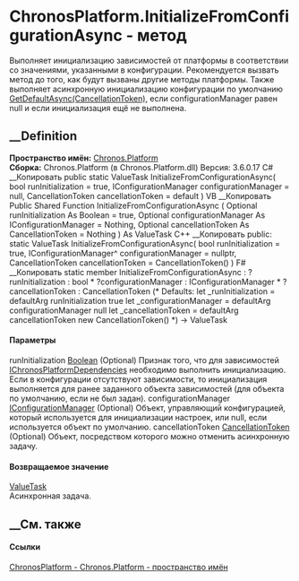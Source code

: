 # ChronosPlatform.InitializeFromConfigurationAsync - метод
Выполняет инициализацию зависимостей от платформы в соответствии со
значениями, указанными в конфигурации. Рекомендуется вызвать метод до того,
как будут вызваны другие методы платформы. Также выполняет асинхронную
инициализацию конфигурации по умолчанию
[GetDefaultAsync(CancellationToken)](M_Chronos_Platform_Configuration_ConfigurationManager_GetDefaultAsync.htm),
если configurationManager равен null и если инициализация ещё не выполнена.
## __Definition
 **Пространство имён:** [Chronos.Platform](N_Chronos_Platform.htm)  
 **Сборка:** Chronos.Platform (в Chronos.Platform.dll) Версия: 3.6.0.17
C# __Копировать
     public static ValueTask InitializeFromConfigurationAsync(
    	bool runInitialization = true,
    	IConfigurationManager configurationManager = null,
    	CancellationToken cancellationToken = default
    )
VB __Копировать
     Public Shared Function InitializeFromConfigurationAsync ( 
    	Optional runInitialization As Boolean = true,
    	Optional configurationManager As IConfigurationManager = Nothing,
    	Optional cancellationToken As CancellationToken = Nothing
    ) As ValueTask
C++ __Копировать
     public:
    static ValueTask InitializeFromConfigurationAsync(
    	bool runInitialization = true, 
    	IConfigurationManager^ configurationManager = nullptr, 
    	CancellationToken cancellationToken = CancellationToken()
    )
F# __Копировать
     static member InitializeFromConfigurationAsync : 
            ?runInitialization : bool * 
            ?configurationManager : IConfigurationManager * 
            ?cancellationToken : CancellationToken 
    (* Defaults:
            let _runInitialization = defaultArg runInitialization true
            let _configurationManager = defaultArg configurationManager null
            let _cancellationToken = defaultArg cancellationToken new CancellationToken()
    *)
    -> ValueTask 
#### Параметры
runInitialization
[Boolean](https://learn.microsoft.com/dotnet/api/system.boolean) (Optional)
     Признак того, что для зависимостей [IChronosPlatformDependencies](T_Chronos_Platform_IChronosPlatformDependencies.htm) необходимо выполнить инициализацию. Если в конфигурации отсутствуют зависимости, то инициализация выполняется для ранее заданного объекта зависимостей (для объекта по умолчанию, если не был задан). 
configurationManager
[IConfigurationManager](T_Chronos_Platform_Configuration_IConfigurationManager.htm)
(Optional)
     Объект, управляющий конфигурацией, который используется для инициализации настроек, или null, если используется объект по умолчанию. 
cancellationToken
[CancellationToken](https://learn.microsoft.com/dotnet/api/system.threading.cancellationtoken)
(Optional)
    Объект, посредством которого можно отменить асинхронную задачу.
#### Возвращаемое значение
[ValueTask](https://learn.microsoft.com/dotnet/api/system.threading.tasks.valuetask)  
Асинхронная задача.
##  __См. также
#### Ссылки
[ChronosPlatform - ](T_Chronos_Platform_ChronosPlatform.htm)
[Chronos.Platform - пространство имён](N_Chronos_Platform.htm)
